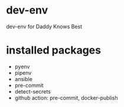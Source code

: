 # dev-env
dev-env for Daddy Knows Best

# installed packages

* pyenv
* pipenv
* ansible
* pre-commit
* detect-secrets
* github action: pre-commit, docker-publish
